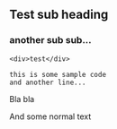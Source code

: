 

## Test sub heading
### another sub sub...

`<div>test</div>`

    this is some sample code
    and another line...

Bla bla

And some normal text
